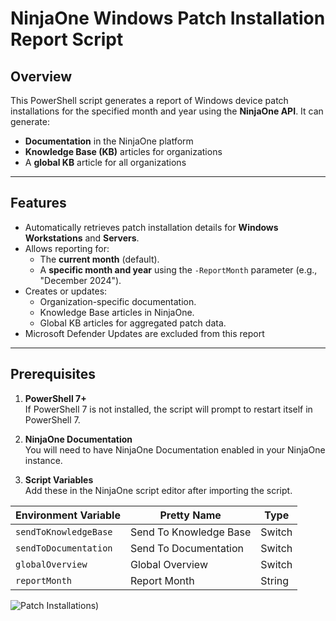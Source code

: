 # **NinjaOne Windows Patch Installation Report Script**

## **Overview**
This PowerShell script generates a report of Windows device patch installations for the specified month and year using the **NinjaOne API**. It can generate:
- **Documentation** in the NinjaOne platform
- **Knowledge Base (KB)** articles for organizations
- A **global KB** article for all organizations

---

## **Features**
- Automatically retrieves patch installation details for **Windows Workstations** and **Servers**.
- Allows reporting for:
  - The **current month** (default).
  - A **specific month and year** using the `-ReportMonth` parameter (e.g., "December 2024").
- Creates or updates:
  - Organization-specific documentation.
  - Knowledge Base articles in NinjaOne.
  - Global KB articles for aggregated patch data.
- Microsoft Defender Updates are excluded from this report
---

## Prerequisites

1. **PowerShell 7+**  
   If PowerShell 7 is not installed, the script will prompt to restart itself in PowerShell 7.

2. **NinjaOne Documentation**  
   You will need to have NinjaOne Documentation enabled in your NinjaOne instance.

3. **Script Variables**  
   Add these in the NinjaOne script editor after importing the script.


| Environment Variable   | Pretty Name            | Type   |
|------------------------|------------------------|--------|
| `sendToKnowledgeBase`  | Send To Knowledge Base | Switch |
| `sendToDocumentation`  | Send To Documentation  | Switch |
| `globalOverview`       | Global Overview        | Switch |
| `reportMonth`          | Report Month           | String |


![Patch Installations](https://github.com/jeffhunterninja/NinjaOne-Scripts/blob/main/Windows%20OS%20Patch%20Reporting/patchinstallations.png?raw=true))
